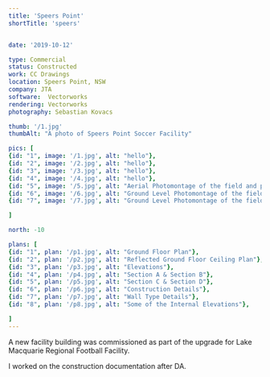 ```yaml
---
title: 'Speers Point'
shortTitle: 'speers'


date: '2019-10-12'

type: Commercial
status: Constructed
work: CC Drawings
location: Speers Point, NSW
company: JTA
software:  Vectorworks
rendering: Vectorworks
photography: Sebastian Kovacs

thumb: '/1.jpg'
thumbAlt: "A photo of Speers Point Soccer Facility"

pics: [
{id: "1", image: '/1.jpg', alt: "hello"},
{id: "2", image: '/2.jpg', alt: "hello"},
{id: "3", image: '/3.jpg', alt: "hello"},
{id: "4", image: '/4.jpg', alt: "hello"},
{id: "5", image: '/5.jpg', alt: "Aerial Photomontage of the field and proposed facility building"},
{id: "6", image: '/6.jpg', alt: "Ground Level Photomontage of the field and proposed facility building"},
{id: "7", image: '/7.jpg', alt: "Ground Level Photomontage of the field and proposed facility building"}

]

north: -10

plans: [
{id: "1", plan: '/p1.jpg', alt: "Ground Floor Plan"},
{id: "2", plan: '/p2.jpg', alt: "Reflected Ground Floor Ceiling Plan"},
{id: "3", plan: '/p3.jpg', alt: "Elevations"},
{id: "4", plan: '/p4.jpg', alt: "Section A & Section B"},
{id: "5", plan: '/p5.jpg', alt: "Section C & Section D"},
{id: "6", plan: '/p6.jpg', alt: "Construction Details"},
{id: "7", plan: '/p7.jpg', alt: "Wall Type Details"},
{id: "8", plan: '/p8.jpg', alt: "Some of the Internal Elevations"},

]
---
```


A new facility building was commissioned as part of the upgrade for Lake Macquarie Regional Football Facility.

I worked on the construction documentation after DA.